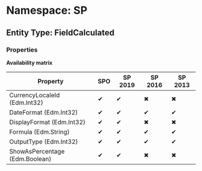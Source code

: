 # Namespace: SP

## Entity Type: FieldCalculated

### Properties

**Availability matrix**

Property | SPO | SP 2019 | SP 2016 | SP 2013
----------|-----|---------|---------|--------
CurrencyLocaleId (Edm.Int32) | ✔ | ✔ | ✖ | ✖
DateFormat (Edm.Int32) | ✔ | ✔ | ✔ | ✔
DisplayFormat (Edm.Int32) | ✔ | ✔ | ✖ | ✖
Formula (Edm.String) | ✔ | ✔ | ✔ | ✔
OutputType (Edm.Int32) | ✔ | ✔ | ✔ | ✔
ShowAsPercentage (Edm.Boolean) | ✔ | ✔ | ✖ | ✖

